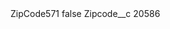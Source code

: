 <?xml version="1.0" encoding="UTF-8"?>
<CustomMetadata xmlns="http://soap.sforce.com/2006/04/metadata" xmlns:xsi="http://www.w3.org/2001/XMLSchema-instance" xmlns:xsd="http://www.w3.org/2001/XMLSchema">
    <label>ZipCode571</label>
    <protected>false</protected>
    <values>
        <field>Zipcode__c</field>
        <value xsi:type="xsd:string">20586</value>
    </values>
</CustomMetadata>
